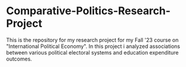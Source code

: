 # Comparative-Politics-Research-Project
This is the repository for my research project for my Fall '23 course on "International Political Economy". In this project i analyzed associations between various political electoral systems and education expenditure outcomes.
